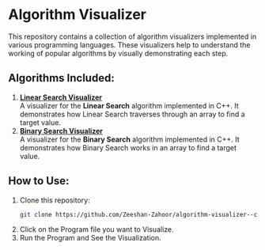 # Algorithm Visualizer

This repository contains a collection of algorithm visualizers implemented in various programming languages. These visualizers help to understand the working of popular algorithms by visually demonstrating each step.

## Algorithms Included:

1. **[Linear Search Visualizer](linear_search_visualizer.cpp)**  
   A visualizer for the **Linear Search** algorithm implemented in C++. It demonstrates how Linear Search traverses through an array to find a target value.
2. **[Binary Search Visualizer](binary_search_visualizer.cpp)**  
   A visualizer for the **Binary Search** algorithm implemented in C++. It demonstrates how Binary Search works in an array to find a target value.

## How to Use:
1. Clone this repository:
   ```bash
   git clone https://github.com/Zeeshan-Zahoor/algorithm-visualizer--console-.git
2. Click on the Program file you want to Visualize.
3. Run the Program and See the Visualization.
